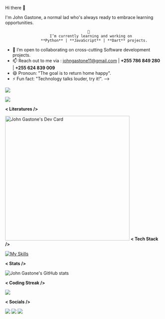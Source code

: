 Hi there 👋

I'm John Gastone, a normal lad who's always ready to embrace learning opportunities.

                                         🌱 
                        I’m currently learning and working on 
                    **Python** | **JavaScript** | **Dart** projects.
- 👯 I’m open to collaborating on cross-cutting Software development projects.
- 📫 Reach out to me via : johngastone11@gmail.com | **+255 786 849 280** | **+255 624 839 009**
- 😄 Pronoun: "The goal is to return home happy".
- ⚡ Fun fact: "Technology talks louder, try it!".
-->


![](https://user-badge.committers.top/tanzania/JohnGastone.svg)


![](https://komarev.com/ghpvc/?username=johngastone&color=ff69b4)

**< Literatures />**

<a href="https://app.daily.dev/john_gastone"><img src="https://api.daily.dev/devcards/28fc1a291e944d83b2647e76359f0882.png?r=hn0" width="400" alt="John Gastone's Dev Card"/></a>
**< Tech Stack />**


[![My Skills](https://skillicons.dev/icons?i=javascript,python,dart,r,html,css,nodejs,react,flutter,expressjs,vscode,androidstudio,figma,postgres,mongodb,mysql,firebase,github&theme=dark&perline=6)](https://skillicons.dev)


**< Stats />**

![John Gastone's GitHub stats](https://github-readme-stats.vercel.app/api?username=johngastone&show_icons=true&theme=transparent&hide_border=true)

**< Coding Streak />**

<img src="https://github-readme-streak-stats.herokuapp.com/?user=johngastone&theme=dark&hide_border=true"/>

**< Socials />**

[![](https://img.shields.io/badge/Medium-12100E?style=for-the-badge&logo=medium&logoColor=white)](https://medium.com/@johngastone11)
[![](https://img.shields.io/badge/linkedin-%230077B5.svg?style=for-the-badge&logo=linkedin)](https://www.linkedin.com/in/john-mahwaya-342645240/)
[![](https://img.shields.io/badge/Twitter-1DA1F2?style=for-the-badge&logo=twitter&logoColor=white)](https://twitter.com/DaddyCommunity?t=CIDJBtPLV5OgKR6Q-soY-A&s=09)
